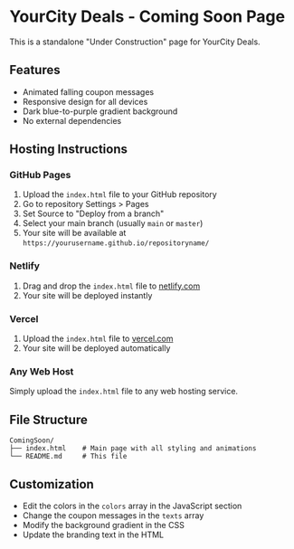 # YourCity Deals - Coming Soon Page

This is a standalone "Under Construction" page for YourCity Deals.

## Features
- Animated falling coupon messages
- Responsive design for all devices
- Dark blue-to-purple gradient background
- No external dependencies

## Hosting Instructions

### GitHub Pages
1. Upload the `index.html` file to your GitHub repository
2. Go to repository Settings > Pages
3. Set Source to "Deploy from a branch"
4. Select your main branch (usually `main` or `master`)
5. Your site will be available at `https://yourusername.github.io/repositoryname/`

### Netlify
1. Drag and drop the `index.html` file to [netlify.com](https://netlify.com)
2. Your site will be deployed instantly

### Vercel
1. Upload the `index.html` file to [vercel.com](https://vercel.com)
2. Your site will be deployed automatically

### Any Web Host
Simply upload the `index.html` file to any web hosting service.

## File Structure
```
ComingSoon/
├── index.html    # Main page with all styling and animations
└── README.md     # This file
```

## Customization
- Edit the colors in the `colors` array in the JavaScript section
- Change the coupon messages in the `texts` array
- Modify the background gradient in the CSS
- Update the branding text in the HTML
